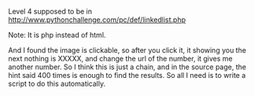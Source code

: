 Level 4 supposed to be in http://www.pythonchallenge.com/pc/def/linkedlist.php

Note: It is php instead of html. 

And I found the image is clickable, so after you click it, it showing you the next nothing is XXXXX, and change the url of the number, it gives me another number. So I think this is just a chain, and in the source page, the hint said 400 times is enough to find the results. So all I need is to write a script to do this automatically. 